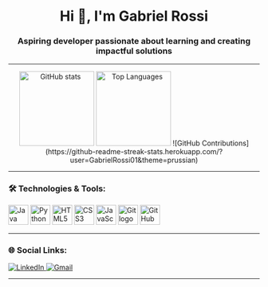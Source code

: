 <h1 align="center">Hi 👋, I'm Gabriel Rossi</h1>
<h3 align="center">Aspiring developer passionate about learning and creating impactful solutions</h3>

---

<div align="center">
  <img src="https://github-readme-stats.vercel.app/api?username=GabrielRossi01&show_icons=true&theme=prussian&include_all_commits=true&count_private=true" alt="GitHub stats" height="150" />
  <img src="https://github-readme-stats.vercel.app/api/top-langs/?username=GabrielRossi01&layout=compact&theme=prussian" alt="Top Languages" height="150" />
  ![GitHub Contributions](https://github-readme-streak-stats.herokuapp.com/?user=GabrielRossi01&theme=prussian)
</div>

---

### 🛠️ Technologies & Tools:
<div align="left">
  <img src="https://cdn.jsdelivr.net/gh/devicons/devicon/icons/java/java-original.svg" height="40" alt="Java logo" />
  <img src="https://cdn.jsdelivr.net/gh/devicons/devicon/icons/python/python-original.svg" height="40" alt="Python logo" />
  <img src="https://cdn.jsdelivr.net/gh/devicons/devicon/icons/html5/html5-original.svg" height="40" alt="HTML5 logo" />
  <img src="https://cdn.jsdelivr.net/gh/devicons/devicon/icons/css3/css3-original.svg" height="40" alt="CSS3 logo" />
  <img src="https://cdn.jsdelivr.net/gh/devicons/devicon/icons/javascript/javascript-original.svg" height="40" alt="JavaScript logo" />
  <img src="https://cdn.jsdelivr.net/gh/devicons/devicon/icons/git/git-original.svg" height="40" alt="Git logo" />
  <img src="https://cdn.jsdelivr.net/gh/devicons/devicon/icons/github/github-original.svg" height="40" alt="GitHub logo" />
</div>

---

### 🌐 Social Links:
<div align="left">
  <a href="https://www.linkedin.com/in/gabriel-rossi-155baa324/" target="_blank">
    <img src="https://img.shields.io/badge/LinkedIn-0077B5?logo=linkedin&logoColor=white&style=for-the-badge" alt="LinkedIn" />
  </a>
  <a href="mailto:rossi17006@gmail.com" target="_blank">
    <img src="https://img.shields.io/badge/Gmail-D14836?logo=gmail&logoColor=white&style=for-the-badge" alt="Gmail" />
  </a>
</div>


---



